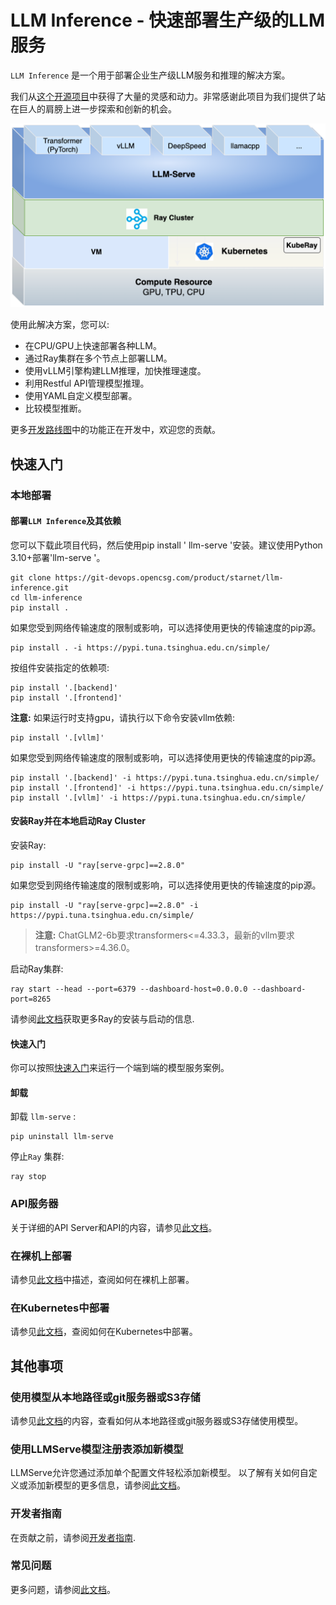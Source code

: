 # LLM Inference - 快速部署生产级的LLM服务

`LLM Inference` 是一个用于部署企业生产级LLM服务和推理的解决方案。

我们从[这个开源项目](https://github.com/ray-project/ray-llm)中获得了大量的灵感和动力。非常感谢此项目为我们提供了站在巨人的肩膀上进一步探索和创新的机会。

<img src="./docs/llm-inference.png" alt="image" width=600 height="auto">

使用此解决方案，您可以: 
 
- 在CPU/GPU上快速部署各种LLM。 
- 通过Ray集群在多个节点上部署LLM。 
- 使用vLLM引擎构建LLM推理，加快推理速度。 
- 利用Restful API管理模型推理。 
- 使用YAML自定义模型部署。 
- 比较模型推断。

更多[开发路线图](./Roadmap.md)中的功能正在开发中，欢迎您的贡献。

## 快速入门

### 本地部署

#### 部署`LLM Inference`及其依赖

您可以下载此项目代码，然后使用pip install ' llm-serve '安装。建议使用Python 3.10+部署'llm-serve '。

```
git clone https://git-devops.opencsg.com/product/starnet/llm-inference.git
cd llm-inference
pip install .
```

如果您受到网络传输速度的限制或影响，可以选择使用更快的传输速度的pip源。

```
pip install . -i https://pypi.tuna.tsinghua.edu.cn/simple/
```

按组件安装指定的依赖项:

```
pip install '.[backend]'
pip install '.[frontend]'
```

**注意:** 如果运行时支持gpu，请执行以下命令安装vllm依赖:

```
pip install '.[vllm]'
```

如果您受到网络传输速度的限制或影响，可以选择使用更快的传输速度的pip源。

```
pip install '.[backend]' -i https://pypi.tuna.tsinghua.edu.cn/simple/
pip install '.[frontend]' -i https://pypi.tuna.tsinghua.edu.cn/simple/
pip install '.[vllm]' -i https://pypi.tuna.tsinghua.edu.cn/simple/
```

#### 安装Ray并在本地启动Ray Cluster

安装Ray:

```
pip install -U "ray[serve-grpc]==2.8.0"
```

如果您受到网络传输速度的限制或影响，可以选择使用更快的传输速度的pip源。

```
pip install -U "ray[serve-grpc]==2.8.0" -i https://pypi.tuna.tsinghua.edu.cn/simple/
```

> **注意:** ChatGLM2-6b要求transformers<=4.33.3，最新的vllm要求transformers>=4.36.0。

启动Ray集群:

```
ray start --head --port=6379 --dashboard-host=0.0.0.0 --dashboard-port=8265
```

请参阅[此文档](https://docs.ray.io/en/releases-2.8.0/ray-overview/installation.html)获取更多Ray的安装与启动的信息.

#### 快速入门

你可以按照[快速入门](./docs/quick_start.md)来运行一个端到端的模型服务案例。

#### 卸载

卸载 `llm-serve` :

```
pip uninstall llm-serve
```

停止`Ray` 集群:

```
ray stop
```

### API服务器

关于详细的API Server和API的内容，请参见[此文档](./docs/api_server.md)。

### 在裸机上部署

请参见[此文档](./docs/deploy_on_bare_metal.md)中描述，查阅如何在裸机上部署。

### 在Kubernetes中部署

请参见[此文档](./docs/deploy_on_kubernetes.md)，查阅如何在Kubernetes中部署。

## 其他事项

### 使用模型从本地路径或git服务器或S3存储

请参见[此文档](./docs/git_server_s3_storage.md)的内容，查看如何从本地路径或git服务器或S3存储使用模型。

### 使用LLMServe模型注册表添加新模型

LLMServe允许您通过添加单个配置文件轻松添加新模型。 以了解有关如何自定义或添加新模型的更多信息，请参阅[此文档](./models/README.md)。

### 开发者指南

在贡献之前，请参阅[开发者指南](./docs/developer.md).

### 常见问题

更多问题，请参阅[此文档](./docs/common_issues.md)。
